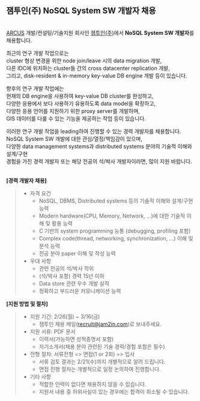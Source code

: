 ## 잼투인(주) NoSQL System SW 개발자 채용

&nbsp; <br />
[ARCUS](http://naver.github.io/arcus/) 개발/컨설팅/기술지원 회사인
[잼투인(주)](http://www.jam2in.com/)에서 **NoSQL System SW 개발자**를 채용합니다.

최근의 연구 개발 작업으로는 <br /> 
cluster 형상 변경을 위한 node join/leave 시의 data migration 개발, <br /> 
다른 IDC에 위치하는 cluster들 간의 cross datacenter replication 개발, <br /> 
그리고, disk-resident & in-memory key-value DB engine 개발 등이 있습니다. <br /> 

향후의 연구 개발 작업에는 <br /> 
현재의 DB engine을 사용하여 key-value DB cluster를  완성하고, <br /> 
다양한 응용에서 보다 사용하기 유용하도록 data model을 확장하고, <br /> 
다양한 응용 언어를 지원하기 위한 proxy server를 개발하며, <br /> 
GIS 데이터를 다룰 수 있는 기능을 제공하는 작업 등이 있습니다. <br /> 

이러한 연구 개발 작업을 leading하여 진행할 수 있는 경력 개발자를 채용합니다. <br />
NoSQL System SW 개발에 대한 관심/열정/책임감이 있으며, <br /> 
다양한 data management systems과 distributed systems 분야의 기술적 이해와 설계/구현 <br />
경험을 가진 경력 개발자 또는 해당 전공의 석/박사 개발자이라면, 많이 지원 바랍니다. <br />
&nbsp;

**[경력 개발자 채용]**

> - 자격 요건
>    - NoSQL, DBMS, Distributed systems 등의 기술적 이해와 설계/구현 능력
>    - Modern hardware(CPU, Memory, Network, ...)에 대한 기술적 이해 및 활용 능력 
>    - C 기반의 system programming 능통 (debugging, profiling 포함)
>    - Complex code(thread, networking, synchronization, ...) 이해 및 분석 능력
>    - 전공 분야 paper 이해 및 작성 능력
> - 우대 사항 
>    - 관련 전공의 석/박사 학위
>    - (석/박사 포함) 경력 15년 이하
>    - Data store 관련 우수 개발 실적
>    - 정확하고 부드러운 커뮤니케이션 능력

**[지원 방법 및 절차]**

> - 지원 기간: 2/26(월) ~ 3/16(금)
>    - 잼투인 채용 메일(<recruit@jam2in.com>)로 보내주세요.
> - 지원 서류: PDF 문서
>    - 이력서(가능하면 성적증명서 포함)
>    - 자기소개서(채용 분야 관련된 기술 경력/경험 포함은 필수)
> - 전형 절차: 서류전형 => 면접(1 or 2회) => 입사
>    - 서류 검토 결과는 2/21(수)까지 개별적으로 알려 드립니다.
>    - 면접 진행 절차는 개별적으로 일정 논의하여 진행합니다.
> - 기타 사항
>    - 적합한 인력이 없다면 채용하지 않을 수 있습니다.
>    - 지원서 내용 중 허위사실이 있는 경우에는 합격이 취소될 수 있습니다.

